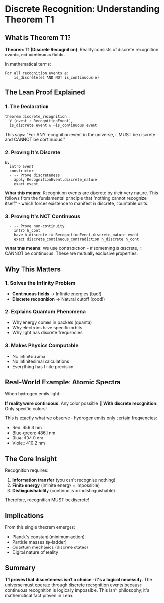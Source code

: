 # Discrete Recognition: Understanding Theorem T1

## What is Theorem T1?

**Theorem T1 (Discrete Recognition)**: Reality consists of discrete recognition events, not continuous fields.

In mathematical terms:
```
For all recognition events e:
    is_discrete(e) AND NOT is_continuous(e)
```

## The Lean Proof Explained

### 1. The Declaration
```lean
theorem discrete_recognition : 
  ∀ (event : RecognitionEvent), 
  is_discrete event ∧ ¬is_continuous event
```

This says: "For ANY recognition event in the universe, it MUST be discrete and CANNOT be continuous."

### 2. Proving It's Discrete
```lean
by
  intro event
  constructor
  · -- Prove discreteness
    apply RecognitionEvent.discrete_nature
    exact event
```

**What this means**: Recognition events are discrete by their very nature. This follows from the fundamental principle that "nothing cannot recognize itself" - which forces existence to manifest in discrete, countable units.

### 3. Proving It's NOT Continuous
```lean
  · -- Prove non-continuity
    intro h_cont
    have h_discrete := RecognitionEvent.discrete_nature event
    exact discrete_continuous_contradiction h_discrete h_cont
```

**What this means**: We use contradiction - if something is discrete, it CANNOT be continuous. These are mutually exclusive properties.

## Why This Matters

### 1. Solves the Infinity Problem
- **Continuous fields** → Infinite energies (bad!)
- **Discrete recognition** → Natural cutoff (good!)

### 2. Explains Quantum Phenomena
- Why energy comes in packets (quanta)
- Why electrons have specific orbits
- Why light has discrete frequencies

### 3. Makes Physics Computable
- No infinite sums
- No infinitesimal calculations
- Everything has finite precision

## Real-World Example: Atomic Spectra

When hydrogen emits light:

**If reality were continuous**: Any color possible 🌈
**With discrete recognition**: Only specific colors! 

This is exactly what we observe - hydrogen emits only certain frequencies:
- Red: 656.3 nm
- Blue-green: 486.1 nm  
- Blue: 434.0 nm
- Violet: 410.2 nm

## The Core Insight

Recognition requires:
1. **Information transfer** (you can't recognize nothing)
2. **Finite energy** (infinite energy = impossible)
3. **Distinguishability** (continuous = indistinguishable)

Therefore, recognition MUST be discrete!

## Implications

From this single theorem emerges:
- Planck's constant (minimum action)
- Particle masses (φ-ladder)
- Quantum mechanics (discrete states)
- Digital nature of reality

## Summary

**T1 proves that discreteness isn't a choice - it's a logical necessity.** The universe must operate through discrete recognition events because continuous recognition is logically impossible. This isn't philosophy; it's mathematical fact proven in Lean. 